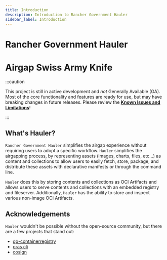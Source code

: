 ```yaml
---
title: Introduction
description: Introduction to Rancher Government Hauler
sidebar_label: Introduction
---
```


# Rancher Government Hauler

# Airgap Swiss Army Knife

:::caution

This project is still in active development and _not_ Generally Available (GA). Most of the core functionality and features are ready for use, but may have breaking changes in future releases. Please review the **[Known Issues and Limitations](/docs/known-limits)**!

:::

## What's Hauler?

`Rancher Government Hauler` simplifies the airgap experience without requiring users to adopt a specific workflow. `Hauler` simplifies the airgapping process, by representing assets (images, charts, files, etc...) as content and collections to allow users to easily fetch, store, package, and distribute these assets with declarative manifests or through the command line.

`Hauler` does this by storing contents and collections as OCI Artifacts and allows users to serve contents and collections with an embedded registry and fileserver. Additionally, `Hauler` has the ability to store and inspect various non-image OCI Artifacts.

## Acknowledgements

`Hauler` wouldn't be possible without the open-source community, but there are a few projects that stand out:

- [go-containerregistry](https://github.com/google/go-containerregistry)
- [oras cli](https://github.com/oras-project/oras)
- [cosign](https://github.com/sigstore/cosign)
